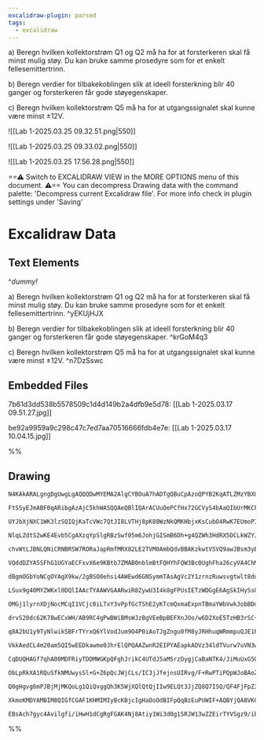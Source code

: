 ```yaml
---
excalidraw-plugin: parsed
tags:
  - excalidraw
---
```

a) Beregn hvilken kollektorstrøm Q1 og Q2 må ha for at forsterkeren skal få minst mulig støy. Du kan bruke samme prosedyre som for et enkelt fellesemittertrinn.

b) Beregn verdier for tilbakekoblingen slik at ideell forsterkning blir 40 ganger og forsterkeren får gode støyegenskaper.

c) Beregn hvilken kollektorstrøm Q5 må ha for at utgangssignalet skal kunne være minst ±12V.



![[Lab 1-2025.03.25 09.32.51.png|550]]

![[Lab 1-2025.03.25 09.33.02.png|550]]


![[Lab 1-2025.03.25 17.56.28.png|550]]



==⚠  Switch to EXCALIDRAW VIEW in the MORE OPTIONS menu of this document. ⚠== You can decompress Drawing data with the command palette: 'Decompress current Excalidraw file'. For more info check in plugin settings under 'Saving'


# Excalidraw Data

## Text Elements

^_dummy!_

a) Beregn hvilken kollektorstrøm Q1 og Q2 må ha for at forsterkeren skal få minst mulig støy. Du kan bruke samme prosedyre som for et enkelt fellesemittertrinn. ^yEKUjHJX

b) Beregn verdier for tilbakekoblingen slik at ideell forsterkning blir 40 ganger og forsterkeren får gode støyegenskaper. ^krGoM4q3

c) Beregn hvilken kollektorstrøm Q5 må ha for at utgangssignalet skal kunne være minst ±12V. ^n7DzSswc

## Embedded Files
7b61d3dd538b5578509c1d4d149b2a4dfb9e5d78: [[Lab 1-2025.03.17 09.51.27.jpg]]

be92a9959a9c298c47c7ed7aa70516666fdb4e7e: [[Lab 1-2025.03.17 10.04.15.jpg]]

%%
## Drawing
```compressed-json
N4KAkARALgngDgUwgLgAQQQDwMYEMA2AlgCYBOuA7hADTgQBuCpAzoQPYB2KqATLZMzYBXUtiRoIACyhQ4zZAHoFAc0JRJQgEYA6bGwC2CgF7N6hbEcK4OCtptbErHALRY8RMpWdx8Q1TdIEfARcZgRmBShcZQUebQB2bQBWGjoghH0EDihmbgBtcDBQMBLoeHF0Qn1opH5SxhZ2LjQARniWusgG1k4AOU4xbjb4pIAWAGY2gAZxzohCDmIsbghc

FtSSyEJmABF0qARibgAzAjC5khWASQQAeQBlIQArACUuOePCfHx72GCVyS4bAaQIbUrMKCkNgAawQAHUSOohnMIVDYb8YP8JIIPGDIFC/JIOOFcq05mw4EC1DAhlMpnNrMosah6YVIJghgAORJ0gCcnN5UxanPGADYWuNxpy5jTWmLtFNeeMlaKppyki0pqKRijITCEABhNj4NikFaQ6zMSmBbJ4iCaIHQ5QExZGk1miQWjhW3A2qB2iiIyTcXk8

UYJbXjNXC1WK3lzSQIQjKaTcVWc7QtJI8LVTHj8pK80WzNkQMKHbjxKsCubO4RwK7EUmoPIAXQ+5Eyje4HCE3zmLuIxOYzd7/dLmmEiwAosFMtlm225kI4MRcAcjq14qMeDnxjxxkkZtLS0QONCe338HMTdhYZvUJChAhdeuhM2IIhFgtlHbPsFuwkeJNHFYhxmIYgkilTQkiSeJ1UVbAWmIUZiBaUZeU0HhcFQ45NF5BAkmIeC7WYdwKgKTYwA6

NlqLZdtS2wKE4Evb5CgAXzqYpSlgRBzSwf05m6JohjGISmB6Dh+g4QZWh3HdRX5DCLkWZYJFwHg7W2PZgg3E4zhfUtLgkGBpwAaQAVSeAAJAApAANP8vh+P4KjLY1Ll1NF4SDbg+FLVF9QxZl3NxAdhBTYdmxozYIApKlYFpVlYsZZlktKDk0H3KZkh4TU8x4eIeDgtUkhlSt4l5TNxng7VRiSUUMPgrz9TdU0VgAYhaBBuu6u0HTvOshFdY12s9

chvWtLJBNLQNiCRNBRSW7RORaJapRmfMRX82LE2TVM0AmbQdvBBAKzkwtVSVQ9awJBsm3yBjYuOTsEEA1Ax2vUtByi1ivtiydhuIWcMmmxcntKFc1z0rcdxzXd91FQsbwWC80E+m82Dvc7UFOfBzlLY5OCge5CCMCo1o+YmADFcH0L5ZVQUU5gOTB/XUgBKVAACEmAQZQOFQSQzHwWFBehY1gmhKBTVRAAP/RUAARRaVA2GUZWeFQfQAFOhdwXHT

VQddDZYA5SFhG1UGYaECFxvX6e9KBtb7ZMAB0nblmBtFQHYhFQW3Bc0UghFha26cyVA4ChMJiBgQJrYMU3UAQZ2slhfBneOIJgjCemZCYSEFg4bQ7XICgABUBJWXAud5wIBaFkWxYDyWEGl2XIQV5XVfVzXtb1wFk5NomzaYS2smt238Ht7WFghF2iA1iEvZ9v2A+sVBg9DhBw/0SPo7YWP493wRFdHlO0/PIIs5z8IMjUc2i44Eu7VZqAAEEl+a

dBgmOGbYoNCgOYAgX9kw/2gBSO0ehsi4AWEwd6GNSymmTAsAgVc2Y1zrnzRuwsvgtwlt8duMszakG7irNWGslZa11vrYeWdO7jz5oLG2dtjgO3ns7fQrtl5QFXr7f2gct4hzDswCOu9D7HwTmfZOqcU7X0zrjO+edH6F1IMXUuDIhAyxeOEMmFQ8YE1imeBA1kkwpnZqgFo2hDwcS4qWXibl352mEpwUSZVSyuKkgMCmUoRTbjpPEFSSxMroFwOM

LSux9g40MYZWKxl0DQlIAAcTYAAWVGAARwiR8ZywU3I4k8gFPUsIETzWDGgE6AgSkIHySsQpRxwqEl+mSZBlJsDUiSgyDgTIKjpXZNwKMiRRjFiFDwRSUEWjFXKmgXk8QcpZgFFMpGnJFLoRarCNqHp0BdR6ns/qjohojXdOaCaPo/QBl8otVa2g5mcjylMUYGE8qchPLtcxB1UBHSqWWM6D4WhTLzLBEssUhr3XBh2Omb0HxINij9Ekf05iAxnH

OMGj1lyrnXDjNocMCqI1VCjc8iLTxY3vPpfGcTShE2yKTcmQxmaExpnTBmaYWbVwkJobBDdBYNEcEwZOwD8AOlhBLTQZ5lCT2YEQaExtnYkDOt8U2EJx4cB/FvIgpAvlTFQMoRk/K+6j2VRbZhHt2GauUGwJY1s+EwH5lkVhiBSCaO+pQDBlj7Rcv5jypgfLNUX0FcK9udhxWSulbK1A8qc5KvNtCVVPT1WEE1aMbVuqen6o1oamNzD7bmstafG1

drvS20dc62K78wECxWH/AB9RC4gPwBWiBMsWJzBgVEeBpBEFXnJOo/w6D2XoE5TzHB3rSC+oFV8QNoqQ0sLDSbSNirM0qrVWKxNWqdV6s1QaxhxqrZmp1Xm61XtC0OqYKW0ouBtFsF0awOlaBYmEtMR8yx1jbElE4oUbikBHH8UweJRobjWhQX/ZJaSskrHal5KMV58RxTBLUmE0YkSdKpxiQZC4D4IAcHiDsIw9xmAUGwE5b4dTsQeUacU7yZSF

q8A2bU1y9TyNlwikSBFrTYrxQ6YlVodJum9O4P0iAoTJgZngu0fM8yJRHhuqWRmmpuQJE1PuI8gpVpajo1szqvV9lIsOYOTT41LRTVtHMOaNGVnaFGG0CUIzk3jMqgmZ93Bvkoj+UMAJjy8xZluvWRsELCavS7eOOFU4hxsY+t2icoWQbzhyOi0sUMsX/O3LuPF4yCWnlRsS4xpK0MUqpjS/R9KCtQFpvTfAjMGVloHRAbAnrcHN0noQqWJD5aKy

VkkAedCL4m20am5QI5wEEDkawme0JhrElQPQAAZwnR2EIPYAEapkADVz34ldTVurw7uVN3wU1tuHdSHkM67QoePXnZ9cZINgWw3najYDhN3eM25ucNQMtnga234CUbVWhA/8XF1vcL9z0UDW3EzgcSTtMLIscd7Wg/AbqVjbfrl6vbosDtEKO215Wp3B4Gwu6gK7PSbscDu1PO242X7Pdm7vebzsPtfa0TovRd7cbocy8SMx+0X02KSHYz9Djygr

CqDUQHAGf7qhA00MDFRiyTDDMWGKpQFghJrikC4UTdJ5aMSrzDygjCaBaNTK4/JiMuUxG5QEwIRC1Eo/qajFSrF0dI+gBpzHmnheV5ATjnSeOCdSn0uYoT8xxClA1WDYopjbhGTMqxOZRQKl5LyNo3JlNhhBeCGpBn0BenOdNA5g19OjW2dAM5xma2QDM07+Z4xLMYQFDVFPGoRSOZ535BTu4qzR7DBhUYIwgkBTc5UqUPmVx+fi89QLMPgulHhS

ObLpRkXA1RQuSfkNMUwysSl+G+Z6pQcJWjCLs/IC3jJfejnsUIRvg/F+RwPTiPQpWJoBAoZcDJ8LO/7AW1sD9+wPEQ4eIXAXAeZDUJaJaY4YgTQUYBAAA0icifIWib3OiTYCGSAJiKBdGK8DicAJ6VYOAOAX4LFbgbiaARMTIKtdvOoBgQgBACgbmPTULHPCADqY4Ng9gsEWrEQP0K4A4fQX4byZg3ZbTTg7Abg6aXgjIBgovJgkvU5IzX0Avags

Q0gHgvg6mPJBjMjMKQoLg1QiQvggQh3K5WjXQlQtQjIIw9ELQt3JjZQ8Q7ISQ/QF4FjFpZ3MwhwqAJw24dpP3KxXjDw/Qxw9QplcrSrewoIrwkIwrNnSmQIiw/QN1EHX+f7GtPQhIog0gT+VQtgCgRMXAGff6dAzwpw6cRYD+HIvIkITDX0KEKgCIhIiouoiuYXCQQcTgsiKEb4RyNAZwNaHkJ5NabMKCeCMYE6MsDA74AATUGUT2g0VHzEUmTSm

XkmoKMDYAMBIM8QIGfCGAF1KHMIMIyBcKBjcIgHaOoOdBIFpQqBzEuPUWIF+AQBYjQA8VKCuOIDSTzTKNwDFR10pQgA+Jzy/QgG5mNEw1IGUAdAAAo8ogleA2hqAET4ScokgOY7RdFlA+xfQVhISYSDx6ReAowkSCSkTUT0T9jijIirC7g4BgFOBRxYdIAXooVdFVJ1EH80AQSshfjggHwnxKV0CiAXjHwQ5BSsMoVuABTyRtETEpSxTKS4pNAng

EBsAch7gyc4Avilgfi/iHwH1dCgRgFGAK4Nj8Atiy1Wi3d0g1SRJW13wZZEirTYVSgz9/ibxQhP5bSTSzS/ocCwAP1mSvhwgSD2IQB2IgA==
```
%%